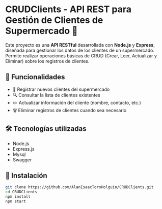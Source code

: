 # CRUDClients - API REST para Gestión de Clientes de Supermercado 🛒

Este proyecto es una **API RESTful** desarrollada con **Node.js** y **Express**, diseñada para gestionar los datos de los clientes de un supermercado. Permite realizar operaciones básicas de CRUD (Crear, Leer, Actualizar y Eliminar) sobre los registros de clientes.

## 🧾 Funcionalidades

- 📄 Registrar nuevos clientes del supermercado
- 🔍 Consultar la lista de clientes existentes
- ✏️ Actualizar información del cliente (nombre, contacto, etc.)
- 🗑️ Eliminar registros de clientes cuando sea necesario

## 🛠️ Tecnologías utilizadas

- Node.js
- Express.js
- Mysql
- Swagger
  

## 🚀 Instalación

```bash
git clone https://github.com/AlanIsaacToroHolguin/CRUDClients.git
cd CRUDClients
npm install
npm start

